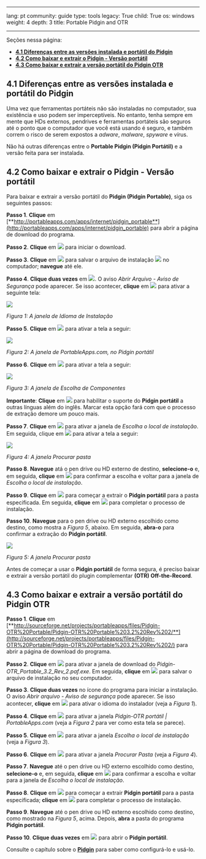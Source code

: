 

---

lang: pt
community: guide
type: tools
legacy: True
child: True
os: windows
weight: 4
depth: 3
title: Portable Pidgin and OTR

---

Seções nessa página:

- [**4.1 Diferenças entre as versões instalada e portátil do Pidgin**](#4.1)
- [**4.2 Como baixar e extrair o Pidgin - Versão portátil**](#4.2)
- [**4.3 Como baixar e extrair a versão portátil do Pidgin OTR**](#4.3)


## 4.1 Diferenças entre as versões instalada e portátil do Pidgin ## 

Uma vez que ferramentas portáteis não são instaladas no computador, sua existência e uso podem ser imperceptíveis. No entanto, tenha sempre em mente que HDs externos, pendrives e ferramentas portáteis são seguros até o ponto que o computador que você está usando é seguro, e também correm o risco de serem expostos a *adware*, *malware*, *spyware* e vírus.

Não há outras diferenças entre o **Portable Pidgin (Pidgin Portátil)** e a versão feita para ser instalada.


## 4.2 Como baixar e extrair o Pidgin - Versão portátil ## 

Para baixar e extrair a versão portátil do **Pidgin (Pidgin Portable)**, siga os seguintes passos: 

**Passo 1**. **Clique** em [**http://portableapps.com/apps/internet/pidgin_portable**](http://portableapps.com/apps/internet/pidgin_portable) para abrir a página de download do programa. 

**Passo 2**. **Clique** em ![](/sbox/screen/pidginportable-pt/80.png) para iniciar o download. 

**Passo 3**. **Clique** em ![](/sbox/screen/pidginportable-pt/81.png) para salvar o arquivo de instalação ![](/sbox/screen/pidginportable-pt/82.png) no computador; **navegue** até ele. 

**Passo 4**. **Clique duas vezes** em ![](/sbox/screen/pidginportable-pt/82.png). O aviso *Abrir Arquivo - Aviso de Segurança* pode aparecer. Se isso acontecer, **clique** em ![](/sbox/screen/pidginportable-pt/02.png) para ativar a seguinte tela: 

![](/sbox/screen/pidginportable-pt/84.png)

*Figura 1: A janela de Idioma de Instalação* 

**Passo 5**. **Clique** em ![](/sbox/screen/pidginportable-pt/46.png) para ativar a tela a seguir: 

![](/sbox/screen/pidginportable-pt/85.png)

*Figura 2: A janela de PortableApps.com, no Pidgin portátil* 

**Passo 6**. **Clique** em ![](/sbox/screen/pidginportable-pt/05.png) para ativar a tela a seguir: 

![](/sbox/screen/pidginportable-pt/86.png)

*Figura 3: A janela de Escolha de Componentes* 

**Importante**: **Clique** em ![](/sbox/screen/pidginportable-pt/83.png) para habilitar o suporte do **Pidgin portátil** a outras línguas além do inglês. Marcar esta opção fará com que o processo de extração demore um pouco mais. 

**Passo 7**. **Clique** em ![](/sbox/screen/pidginportable-pt/05.png) para ativar a janela de *Escolha o local de instalação*. Em seguida, clique em ![](/sbox/screen/pidginportable-pt/88.png) para ativar a tela a seguir: 

![](/sbox/screen/pidginportable-pt/87.png)

*Figura 4: A janela Procurar pasta* 

**Passo 8**. **Navegue** atá o pen drive ou HD externo de destino, **selecione-o** e, em seguida, **clique** em ![](/sbox/screen/pidginportable-pt/46.png) para confirmar a escolha e voltar para a janela de *Escolha o local de instalação*. 

**Passo 9**. **Clique** em ![](/sbox/screen/pidginportable-pt/07.png) para começar a extrair o **Pidgin portátil** para a pasta especificada. Em seguida, **clique** em ![](/sbox/screen/pidginportable-pt/08.png) para completar o processo de instalação. 

**Passo 10**. **Navegue** para o pen drive ou HD externo escolhido como destino, como mostra a *Figura 5*, abaixo. Em seguida, **abra-o** para confirmar a extração do **Pidgin portátil**.

![](/sbox/screen/pidginportable-pt/89.png)

*Figura 5: A janela Procurar pasta* 

Antes de começar a usar o **Pidgin portátil** de forma segura, é preciso baixar e extrair a versão portátil do plugin complementar **(OTR) Off-the-Record**.


## 4.3 Como baixar e extrair a versão portátil do Pidgin OTR ## 

**Passo 1**. **Clique** em [**http://sourceforge.net/projects/portableapps/files/Pidgin-OTR%20Portable/Pidgin-OTR%20Portable%203.2%20Rev%202/**](http://sourceforge.net/projects/portableapps/files/Pidgin-OTR%20Portable/Pidgin-OTR%20Portable%203.2%20Rev%202/) para abrir a página de download do programa.

**Passo 2**. **Clique** em ![](/sbox/screen/pidginportable-pt/90.png) para ativar a janela de download do *Pidgin-OTR_Portable_3.2_Rev_2.paf.exe*. Em seguida, **clique** em ![](/sbox/screen/pidginportable-pt/91.png) para salvar o arquivo de instalação no seu computador. 

**Passo 3**. **Clique duas vezes** no ícone do programa para iniciar a instalação. O aviso *Abrir arquivo - Aviso de segurança* pode aparecer. Se isso acontecer, **clique** em  ![](/sbox/screen/pidginportable-pt/02.png) para ativar o idioma do instalador (veja a *Figura 1*). 

**Passo 4**. **Clique** em ![](/sbox/screen/pidginportable-pt/04.png) para ativar a janela *Pidgin-OTR portátil | PortableApps.com* (veja a *Figura 2* para ver como esta tela se parece). 

**Passo 5**. **Clique** em ![](/sbox/screen/pidginportable-pt/05.png) para ativar a janela *Escolha o local de instalação* (veja a *Figura 3*). 

**Passo 6**. **Clique** em ![](/sbox/screen/pidginportable-pt/88.png) para ativar a janela *Procurar Pasta* (veja a *Figura 4*).

**Passo 7**. **Navegue** até o pen drive ou HD externo escolhido como destino, **selecione-o** e, em seguida, **clique** em ![](/sbox/screen/pidginportable-pt/04.png) para confirmar a escolha e voltar para a janela de *Escolha o local de instalação*. 

**Passo 8**. **Clique** em ![](/sbox/screen/pidginportable-pt/07.png) para começar a extrair **Pidgin portátil** para a pasta especificada; **clique** em ![](/sbox/screen/pidginportable-pt/08.png) para completar o processo de instalação. 

**Passo 9**. **Navegue** até o pen drive ou HD externo escolhido como destino, como mostrado na *Figura 5*, acima. Depois, **abra** a pasta do programa **Pidgin portátil**. 

**Passo 10**. **Clique duas vezes** em ![](/sbox/screen/pidginportable-pt/92.png) para abrir o **Pidgin portátil**. 

Consulte o capítulo sobre o [**Pidgin**](/pt/pidgin_main) para saber como configurá-lo e usá-lo. 

